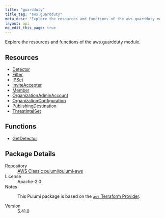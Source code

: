 ```yaml
---
title: "guardduty"
title_tag: "aws.guardduty"
meta_desc: "Explore the resources and functions of the aws.guardduty module."
layout: api
no_edit_this_page: true
---
```


<!-- WARNING: this file was generated by Pulumi Docs Generator. -->
<!-- Do not edit by hand unless you're certain you know what you are doing! -->

Explore the resources and functions of the aws.guardduty module.

<h2 id="resources">Resources</h2>
<ul class="api">
    <li><a href="detector/" title="Detector"><span class="api-symbol api-symbol--resource"></span>Detector</a></li>
    <li><a href="filter/" title="Filter"><span class="api-symbol api-symbol--resource"></span>Filter</a></li>
    <li><a href="ipset/" title="IPSet"><span class="api-symbol api-symbol--resource"></span>IPSet</a></li>
    <li><a href="inviteaccepter/" title="InviteAccepter"><span class="api-symbol api-symbol--resource"></span>InviteAccepter</a></li>
    <li><a href="member/" title="Member"><span class="api-symbol api-symbol--resource"></span>Member</a></li>
    <li><a href="organizationadminaccount/" title="OrganizationAdminAccount"><span class="api-symbol api-symbol--resource"></span>OrganizationAdminAccount</a></li>
    <li><a href="organizationconfiguration/" title="OrganizationConfiguration"><span class="api-symbol api-symbol--resource"></span>OrganizationConfiguration</a></li>
    <li><a href="publishingdestination/" title="PublishingDestination"><span class="api-symbol api-symbol--resource"></span>PublishingDestination</a></li>
    <li><a href="threatintelset/" title="ThreatIntelSet"><span class="api-symbol api-symbol--resource"></span>ThreatIntelSet</a></li>
</ul>

<h2 id="functions">Functions</h2>
<ul class="api">
    <li><a href="getdetector/" title="GetDetector"><span class="api-symbol api-symbol--function"></span>GetDetector</a></li>
</ul>

<h2 id="package-details">Package Details</h2>
<dl class="package-details">
	<dt>Repository</dt>
	<dd><a href="https://github.com/pulumi/pulumi-aws">AWS Classic pulumi/pulumi-aws</a></dd>
	<dt>License</dt>
	<dd>Apache-2.0</dd>
	<dt>Notes</dt>
	<dd><p>This Pulumi package is based on the <a href="https://github.com/hashicorp/terraform-provider-aws"><code>aws</code> Terraform Provider</a>.</p>
</dd>
	<dt>Version</dt>
	<dd>5.41.0</dd>
</dl>

